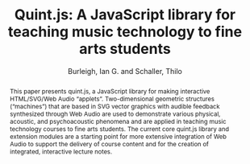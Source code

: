--- 
title: "Quint.js: A JavaScript library for teaching music technology to fine arts students" 
abstract: "This paper presents quint.js, a JavaScript library for making interactive HTML/SVG/Web Audio “applets”. Two-dimensional geometric structures (“machines”) that are based in SVG vector graphics with audible feedback synthesized through Web Audio are used to demonstrate various physical, acoustic, and psychoacoustic phenomena and are applied in teaching music technology courses to fine arts students. The current core quint.js library and extension modules are a starting point for more extensive integration of Web Audio to support the delivery of course content and for the creation of integrated, interactive lecture notes." 
address: "Paris" 
author: "Burleigh, Ian G. and Schaller, Thilo"
webAuthor: "Ian G. Burleigh, Thilo Schaller" 
booktitle: "Proceedings of the International Web Audio Conference" 
editor: "Goldszmidt, Samuel and Schnell, Norbert and Saiz, Victor and Matuszewski, Benjamin" 
month: "January"
pages: "" 
publisher: "IRCAM" 
series: "WAC '15"
track: "Poster"  
year: "2015" 
id: "2015_EA_20" 
tags: year2015
media: none 
pdflink: /_data/papers/pdf/2015/2015_20.pdf
ISSN: 2663-5844
---